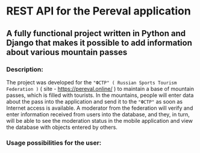 # REST API for the Pereval application
## A fully functional project written in Python and Django that makes it possible to add information about various mountain passes

### Description:
The project was developed for the `"ФСТР" ( Russian Sports Tourism Federation )` ( site - https://pereval.online/ ) to maintain a base of mountain passes, which is filled with tourists. In the mountains, people will enter data about the pass into the application and send it to the `"ФСТР"` as soon as Internet access is available. A moderator from the federation will verify and enter information received from users into the database, and they, in turn, will be able to see the moderation status in the mobile application and view the database with objects entered by others.

### Usage possibilities for the user:
